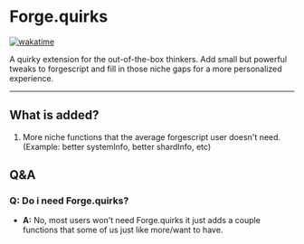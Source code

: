 # Forge.quirks

[![wakatime](https://wakatime.com/badge/user/914584c4-b453-420c-8563-b9efdd43947f/project/4f919f0e-7543-40b5-b5db-06ea5aa58d3c.svg)](https://wakatime.com/badge/user/914584c4-b453-420c-8563-b9efdd43947f/project/4f919f0e-7543-40b5-b5db-06ea5aa58d3c)

A quirky extension for the out-of-the-box thinkers. Add small but powerful tweaks to forgescript and fill in those niche gaps for a more personalized experience.

---

## What is added?

1. More niche functions that the average forgescript user doesn't need. (Example: better systemInfo, better shardInfo, etc)

## Q&A

### **Q:** Do i need Forge.quirks?

- **A:** No, most users won't need Forge.quirks it just adds a couple functions that some of us just like more/want to have.
